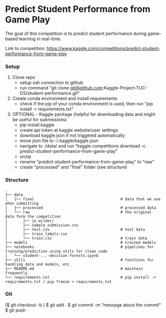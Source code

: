 # Predict Student Performance from Game Play
The goal of this competition is to predict student performance during game-based learning in real-time.

Link to competition:
https://www.kaggle.com/competitions/predict-student-performance-from-game-play

### Setup
1. Clone repo
    - setup ssh connection to github 
    - run command "git clone git@github.com:Kaggle-Project-TUC-DS/student-performance.git"
2. Create conda environment and install requirements
    - check if the pip of your conda environment is used, then run "pip install -r requirements.txt"
3. OPTIONAL - Kaggle package (helpful for downloading data and might be useful for submissions)
    - pip install kaggle
    - create api token at kaggle website/user settings
    - download kaggle.json if not triggered automatically
    - move json file to –/.kaggle/kaggle.json
    - navigate to ./data/ and run "kaggle competitions download -c predict-student-performance-from-game-play"
    - unzip 
    - rename "predict-student-performance-from-game-play" to "raw"
    - create "processed" and "final" folder (see structure)

### Structure
    .
    ├── data   
    │   ├── final                                       # data that we use when submitting
    │   ├── processed                                   # processed data
    │   └── raw                                         # the original data form the competition
    │       ├── jo_wilder/
    │       ├── sample_submission.csv
    │       ├── test.csv                                # test data
    │       ├── train_labels.csv
    │       └── train.csv                               # train data
    ├── models                                          # trained models 
    ├── notebooks                                       # pipelines for training/prediction using utils for clean code
    │   └── student-...-decision-forests.ipynb
    ├── utils                                           # functions for handling data and models, etc
    ├── README.md                                       # maintain frequently
    └── requirements.txt                                # pip install -r requirements.txt / pip freeze > requirements.txt

### Git
($ git checkout -b <new branch name>)
$ git add . 
$ git commit -m “message about the commit"
$ git push 
